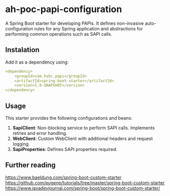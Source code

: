 # ah-poc-papi-configuration
A Spring Boot starter for developing PAPIs.
It defines non-invasive auto-configuration rules for any Spring application and abstractions for performing common operations such as SAPI calls.
 
## Instalation
Add it as a dependency using:
```yml
<dependency>
    <groupId>com.hsbc.papi</groupId>
    <artifactId>spring-boot-starter</artifactId>
    <version>1.0-SNAPSHOT</version>
</dependency>
```

## Usage
This starter provides the following configurations and beans:
1) **SapiClient**: Non-blocking service to perform SAPI calls. Implements retries and error handling.
2) **WebClient**: Custom WebClient with additional headers and request logging.  
3) **SapiProperties**: Defines SAPI properties required.

## Further reading
https://www.baeldung.com/spring-boot-custom-starter
https://github.com/eugenp/tutorials/tree/master/spring-boot-custom-starter
https://www.javadevjournal.com/spring-boot/spring-boot-custom-starter/

